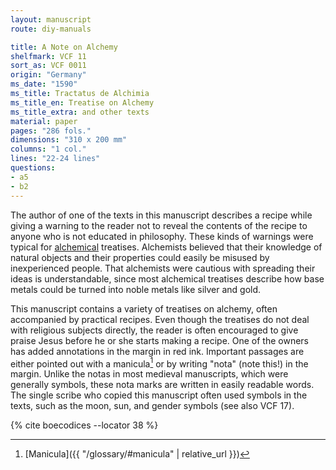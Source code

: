 ```yaml
---
layout: manuscript
route: diy-manuals

title: A Note on Alchemy
shelfmark: VCF 11
sort_as: VCF 0011
origin: "Germany"
ms_date: "1590"
ms_title: Tractatus de Alchimia
ms_title_en: Treatise on Alchemy
ms_title_extra: and other texts
material: paper
pages: "286 fols."
dimensions: "310 x 200 mm"
columns: "1 col."
lines: "22-24 lines"
questions:
- a5
- b2
---
```


The author of one of the texts in this manuscript describes a recipe
while giving a warning to the reader not to reveal the contents of the
recipe to anyone who is not educated in philosophy. These kinds of
warnings were typical for
[alchemical](https://en.wikipedia.org/wiki/Alchemy) treatises.
Alchemists believed that their knowledge of natural objects and their
properties could easily be misused by inexperienced people. That
alchemists were cautious with spreading their ideas is understandable,
since most alchemical treatises describe how base metals could be turned
into noble metals like silver and gold.

This manuscript contains a variety of treatises on alchemy, often
accompanied by practical recipes. Even though the treatises do not deal
with religious subjects directly, the reader is often encouraged to give
praise Jesus before he or she starts making a recipe. One of the owners
has added annotations in the margin in red ink. Important passages are
either pointed out with a manicula[^1] or by writing "nota" (note this!)
in the margin. Unlike the notas in most medieval manuscripts, which were
generally symbols, these nota marks are written in easily readable
words. The single scribe who copied this manuscript often used symbols
in the texts, such as the moon, sun, and gender symbols (see also VCF
17).

[^1]: [Manicula]({{ "/glossary/#manicula" | relative_url }})

{% cite boecodices --locator 38 %}